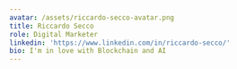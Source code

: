 ```yaml
---
avatar: /assets/riccardo-secco-avatar.png
title: Riccardo Secco
role: Digital Marketer
linkedin: 'https://www.linkedin.com/in/riccardo-secco/'
bio: I'm in love with Blockchain and AI
---
```


